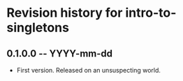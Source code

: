 # Revision history for intro-to-singletons

## 0.1.0.0 -- YYYY-mm-dd

* First version. Released on an unsuspecting world.
